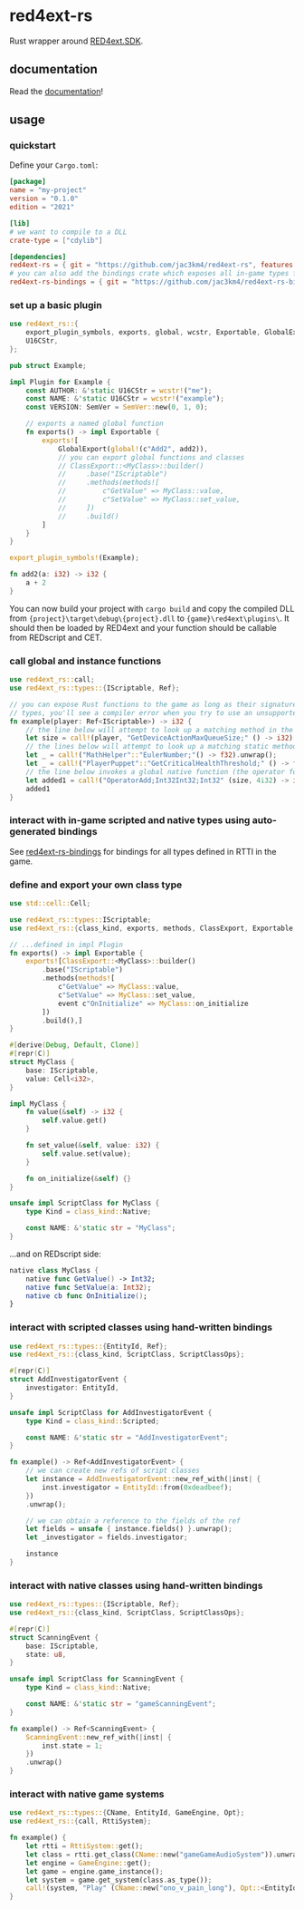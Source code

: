 # red4ext-rs
Rust wrapper around [RED4ext.SDK](https://github.com/WopsS/RED4ext.SDK).

## documentation
Read the [documentation](https://jac3km4.github.io/red4ext-rs/red4ext_rs/index.html)!

## usage

### quickstart
Define your `Cargo.toml`:
```toml
[package]
name = "my-project"
version = "0.1.0"
edition = "2021"

[lib]
# we want to compile to a DLL
crate-type = ["cdylib"]

[dependencies]
red4ext-rs = { git = "https://github.com/jac3km4/red4ext-rs", features = ["log"], rev = "v0.8.0" }
# you can also add the bindings crate which exposes all in-game types for convenience
red4ext-rs-bindings = { git = "https://github.com/jac3km4/red4ext-rs-bindings", rev = "v0.4.0" }
```

### set up a basic plugin
```rs
use red4ext_rs::{
    export_plugin_symbols, exports, global, wcstr, Exportable, GlobalExport, Plugin, SemVer,
    U16CStr,
};

pub struct Example;

impl Plugin for Example {
    const AUTHOR: &'static U16CStr = wcstr!("me");
    const NAME: &'static U16CStr = wcstr!("example");
    const VERSION: SemVer = SemVer::new(0, 1, 0);

    // exports a named global function
    fn exports() -> impl Exportable {
        exports![
            GlobalExport(global!(c"Add2", add2)),
            // you can export global functions and classes
            // ClassExport::<MyClass>::builder()
            //     .base("IScriptable")
            //     .methods(methods![
            //         c"GetValue" => MyClass::value,
            //         c"SetValue" => MyClass::set_value,
            //     ])
            //     .build()
        ]
    }
}

export_plugin_symbols!(Example);

fn add2(a: i32) -> i32 {
    a + 2
}
```

You can now build your project with `cargo build` and copy the compiled DLL from `{project}\target\debug\{project}.dll` to `{game}\red4ext\plugins\`. It should then be loaded by RED4ext and your function should be callable from REDscript and CET.

### call global and instance functions
```rust
use red4ext_rs::call;
use red4ext_rs::types::{IScriptable, Ref};

// you can expose Rust functions to the game as long as their signatures consist of supported
// types, you'll see a compiler error when you try to use an unsupported type like i128
fn example(player: Ref<IScriptable>) -> i32 {
    // the line below will attempt to look up a matching method in the instance and call it
    let size = call!(player, "GetDeviceActionMaxQueueSize;" () -> i32).unwrap();
    // the lines below will attempt to look up a matching static method (scripted or native) and call it
    let _ = call!("MathHelper"::"EulerNumber;"() -> f32).unwrap();
    let _ = call!("PlayerPuppet"::"GetCriticalHealthThreshold;" () -> f32).unwrap();
    // the line below invokes a global native function (the operator for adding two Int32)
    let added1 = call!("OperatorAdd;Int32Int32;Int32" (size, 4i32) -> i32).unwrap();
    added1
}
```

### interact with in-game scripted and native types using auto-generated bindings

See [red4ext-rs-bindings](https://github.com/jac3km4/red4ext-rs-bindings) for bindings for all
types defined in RTTI in the game.

### define and export your own class type
```rust
use std::cell::Cell;

use red4ext_rs::types::IScriptable;
use red4ext_rs::{class_kind, exports, methods, ClassExport, Exportable, ScriptClass};

// ...defined in impl Plugin
fn exports() -> impl Exportable {
    exports![ClassExport::<MyClass>::builder()
        .base("IScriptable")
        .methods(methods![
            c"GetValue" => MyClass::value,
            c"SetValue" => MyClass::set_value,
            event c"OnInitialize" => MyClass::on_initialize
        ])
        .build(),]
}

#[derive(Debug, Default, Clone)]
#[repr(C)]
struct MyClass {
    base: IScriptable,
    value: Cell<i32>,
}

impl MyClass {
    fn value(&self) -> i32 {
        self.value.get()
    }

    fn set_value(&self, value: i32) {
        self.value.set(value);
    }

    fn on_initialize(&self) {}
}

unsafe impl ScriptClass for MyClass {
    type Kind = class_kind::Native;

    const NAME: &'static str = "MyClass";
}
```
...and on REDscript side:
```swift
native class MyClass {
    native func GetValue() -> Int32;
    native func SetValue(a: Int32);
    native cb func OnInitialize();
}
```

### interact with scripted classes using hand-written bindings
```rust
use red4ext_rs::types::{EntityId, Ref};
use red4ext_rs::{class_kind, ScriptClass, ScriptClassOps};

#[repr(C)]
struct AddInvestigatorEvent {
    investigator: EntityId,
}

unsafe impl ScriptClass for AddInvestigatorEvent {
    type Kind = class_kind::Scripted;

    const NAME: &'static str = "AddInvestigatorEvent";
}

fn example() -> Ref<AddInvestigatorEvent> {
    // we can create new refs of script classes
    let instance = AddInvestigatorEvent::new_ref_with(|inst| {
        inst.investigator = EntityId::from(0xdeadbeef);
    })
    .unwrap();

    // we can obtain a reference to the fields of the ref
    let fields = unsafe { instance.fields() }.unwrap();
    let _investigator = fields.investigator;

    instance
}
```

### interact with native classes using hand-written bindings
```rust
use red4ext_rs::types::{IScriptable, Ref};
use red4ext_rs::{class_kind, ScriptClass, ScriptClassOps};

#[repr(C)]
struct ScanningEvent {
    base: IScriptable,
    state: u8,
}

unsafe impl ScriptClass for ScanningEvent {
    type Kind = class_kind::Native;

    const NAME: &'static str = "gameScanningEvent";
}

fn example() -> Ref<ScanningEvent> {
    ScanningEvent::new_ref_with(|inst| {
        inst.state = 1;
    })
    .unwrap()
}
```

### interact with native game systems
```rust
use red4ext_rs::types::{CName, EntityId, GameEngine, Opt};
use red4ext_rs::{call, RttiSystem};

fn example() {
    let rtti = RttiSystem::get();
    let class = rtti.get_class(CName::new("gameGameAudioSystem")).unwrap();
    let engine = GameEngine::get();
    let game = engine.game_instance();
    let system = game.get_system(class.as_type());
    call!(system, "Play" (CName::new("ono_v_pain_long"), Opt::<EntityId>::Default, Opt::<CName>::Default) -> ()).unwrap()
}
```
